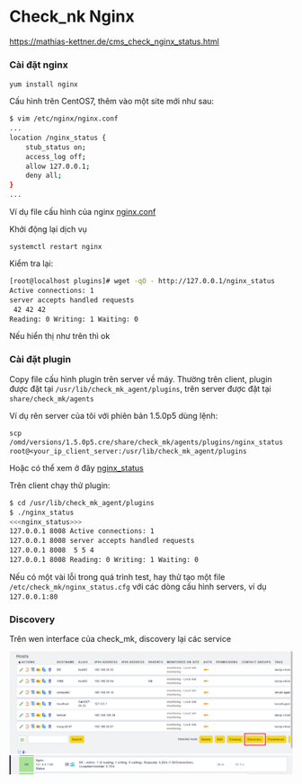 # Check_nk Nginx

https://mathias-kettner.de/cms_check_nginx_status.html

### Cài đặt nginx

	yum install nginx

Cấu hình trên CentOS7, thêm vào một site mới như sau:

```sh
$ vim /etc/nginx/nginx.conf
...
location /nginx_status {
    stub_status on;
    access_log off;
    allow 127.0.0.1;
    deny all;
}
...
```

Ví dụ file cấu hình của nginx [nginx.conf](conf/ngix.conf)

Khởi động lại dịch vụ

	systemctl restart nginx


Kiểm tra lại:

```sh
[root@localhost plugins]# wget -qO - http://127.0.0.1/nginx_status
Active connections: 1 
server accepts handled requests
 42 42 42 
Reading: 0 Writing: 1 Waiting: 0 
```

Nếu hiển thị như trên thì ok

### Cài đặt plugin

Copy file cấu hình plugin trên server về máy. Thường trên client, plugin được đặt tại `/usr/lib/check_mk_agent/plugins`, trên server được đặt tại `share/check_mk/agents`

Ví dụ rên server của tôi với phiên bản 1.5.0p5 dùng lệnh:

	scp /omd/versions/1.5.0p5.cre/share/check_mk/agents/plugins/nginx_status root@<your_ip_client_server:/usr/lib/check_mk_agent/plugins

Hoặc có thể xem ở đây [nginx_status](plugin/nginx_status)

Trên client chạy thử plugin:

```sh
$ cd /usr/lib/check_mk_agent/plugins
$ ./nginx_status
<<<nginx_status>>>
127.0.0.1 8008 Active connections: 1 
127.0.0.1 8008 server accepts handled requests
127.0.0.1 8008  5 5 4 
127.0.0.1 8008 Reading: 0 Writing: 1 Waiting: 0 
```

Nếu có một vài lỗi trong quá trình test, hay thử tạo một file `/etc/check_mk/nginx_status.cfg` với các dòng cấu hình servers, ví dụ `127.0.0.1:80`

### Discovery

Trên wen interface của check_mk, discovery lại các service 

<img src="img/30.png">

<img src="img/31.png">

